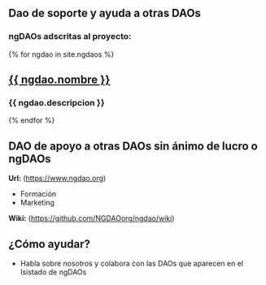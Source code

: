 ## Dao de soporte y ayuda a otras DAOs

### ngDAOs adscritas al proyecto:

{% for ngdao in site.ngdaos %}
        <h2><a href="{{ ngdao.web }}">{{ ngdao.nombre }}</a></h2>
        <h3>{{ ngdao.descripcion }}</h3>
{% endfor %}

## DAO de apoyo a otras DAOs sin ánimo de lucro o ngDAOs

**Url:** (https://www.ngdao.org)

* Formación
* Marketing

**Wiki:** (https://github.com/NGDAOorg/ngdao/wiki)

## ¿Cómo ayudar?

* Habla sobre nosotros y colabora con las DAOs que aparecen en el lsistado de ngDAOs
